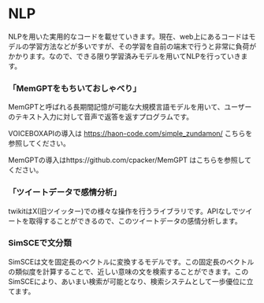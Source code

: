# NLP
NLPを用いた実用的なコードを載せていきます。現在、web上にあるコードはモデルの学習方法などが多いですが、その学習を自前の端末で行うと非常に負荷がかかります。なので、できる限り学習済みモデルを用いてNLPを行っていきます。

### 「MemGPTをもちいておしゃべり」
MemGPTと呼ばれる長期間記憶が可能な大規模言語モデルを用いて、ユーザーのテキスト入力に対して音声で返答を返すプログラムです。

VOICEBOXAPIの導入は https://haon-code.com/simple_zundamon/ こちらを参照してください。

MemGPTの導入はhttps://github.com/cpacker/MemGPT はこちらを参照してください。

### 「ツイートデータで感情分析」
twikitはX(旧ツイッター)での様々な操作を行うライブラリです。APIなしでツイートを取得することができるので、このツイートデータの感情分析します。

### SimSCEで文分類
SimSCEは文を固定長のベクトルに変換するモデルです。この固定長のベクトルの類似度を計算することで、近しい意味の文を検索することができます。このSimSCEにより、あいまい検索が可能となり、検索システムとして一歩優位に立てます。

